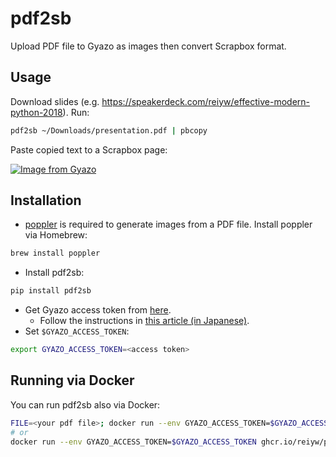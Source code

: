 # pdf2sb

Upload PDF file to Gyazo as images then convert Scrapbox format.

## Usage

Download slides (e.g. https://speakerdeck.com/reiyw/effective-modern-python-2018).
Run:

```sh
pdf2sb ~/Downloads/presentation.pdf | pbcopy
```

Paste copied text to a Scrapbox page:

[![Image from Gyazo](https://i.gyazo.com/0417c51246c401de8725393d7c78f715.png)](https://gyazo.com/0417c51246c401de8725393d7c78f715)

## Installation

- [poppler](https://poppler.freedesktop.org/) is required to generate images from a PDF file. Install poppler via Homebrew:

```sh
brew install poppler
```

- Install pdf2sb:

```sh
pip install pdf2sb
```

- Get Gyazo access token from [here](https://gyazo.com/oauth/applications).
    - Follow the instructions in [this article (in Japanese)](https://blog.naichilab.com/entry/gyazo-access-token).
- Set `$GYAZO_ACCESS_TOKEN`:

```sh
export GYAZO_ACCESS_TOKEN=<access token>
```

## Running via Docker

You can run pdf2sb also via Docker:

```sh
FILE=<your pdf file>; docker run --env GYAZO_ACCESS_TOKEN=$GYAZO_ACCESS_TOKEN -v $(readlink -f $FILE):/app/${FILE##*/} ghcr.io/reiyw/pdf2sb ${FILE##*/}
# or
docker run --env GYAZO_ACCESS_TOKEN=$GYAZO_ACCESS_TOKEN ghcr.io/reiyw/pdf2sb <URL>
```
